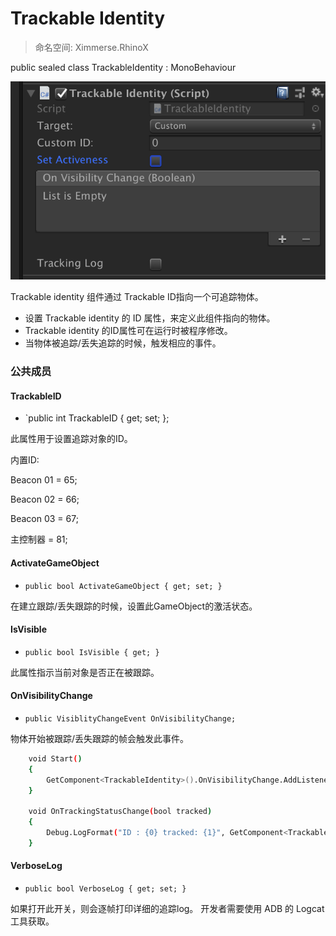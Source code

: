 # Trackable Identity

> 命名空间: Ximmerse.RhinoX

public sealed class TrackableIdentity : MonoBehaviour
    
![Logo](https://raw.githubusercontent.com/yinyuanqings/AIOSDK/gh-pages/img/Inspector/TrackableIdentity.png ':size=450X400')

Trackable identity 组件通过 Trackable ID指向一个可追踪物体。
- 设置 Trackable identity 的 ID 属性，来定义此组件指向的物体。
- Trackable identity 的ID属性可在运行时被程序修改。
- 当物体被追踪/丢失追踪的时候，触发相应的事件。

### 公共成员

#### TrackableID
- `public int TrackableID { get; set; };

此属性用于设置追踪对象的ID。

内置ID:

 Beacon 01 = 65;
 
 Beacon 02 = 66;
 
 Beacon 03 = 67;
 
 主控制器 = 81;


#### ActivateGameObject
- `public bool ActivateGameObject { get; set; } `

在建立跟踪/丢失跟踪的时候，设置此GameObject的激活状态。


#### IsVisible
- `public bool IsVisible { get; }`

此属性指示当前对象是否正在被跟踪。

#### OnVisibilityChange
- `public VisiblityChangeEvent OnVisibilityChange;`

物体开始被跟踪/丢失跟踪的帧会触发此事件。

```bash
    void Start()
    {
        GetComponent<TrackableIdentity>().OnVisibilityChange.AddListener(OnTrackingStatusChange);
    }

    void OnTrackingStatusChange(bool tracked)
    {
        Debug.LogFormat("ID : {0} tracked: {1}", GetComponent<TrackableIdentity>().TrackableID, tracked);
    }
```

#### VerboseLog
- `public bool VerboseLog { get; set; } `

如果打开此开关，则会逐帧打印详细的追踪log。 开发者需要使用 ADB 的 Logcat 工具获取。

